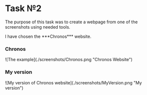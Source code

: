 
<h1> Task №2 </h1>

<p> The purpose of this task was to create a webpage from one of the screenshots using needed tools. </p>

<p> I have chosen the ***Chronos*** website. </p>

<h3> Chronos </h3>
![The example](./screenshots/Chronos.png "Chronos Website")

<h3> My version </h3>
![My version of Chronos website](./screenshots/MyVersion.png "My version")
